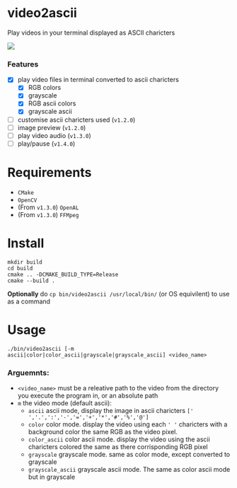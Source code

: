 # video2ascii

Play videos in your terminal displayed as ASCII charicters

![](https://github.com/EthanHofton/video2ascii/blob/main/res/preview.gif)

### Features

- [x] play video files in terminal converted to ascii charicters
  - [x] RGB colors
  - [x] grayscale
  - [x] RGB ascii colors
  - [x] grayscale ascii
- [ ] customise ascii charicters used (`v1.2.0`)
- [ ] image preview (`v1.2.0`)
- [ ] play video audio (`v1.3.0`)
- [ ] play/pause (`v1.4.0`)

# Requirements

- `CMake`
- `OpenCV`
- (From `v1.3.0`) `OpenAL`
- (From `v1.3.0`) `FFMpeg`

# Install

```
mkdir build
cd build
cmake .. -DCMAKE_BUILD_TYPE=Release
cmake --build .
```

**Optionally** do `cp bin/video2ascii /usr/local/bin/` (or OS equivilent) to use as a command

# Usage

```
./bin/video2ascii [-m ascii|color|color_ascii|grayscale|grayscale_ascii] <video_name>
```

### Arguemnts:

- `<video_name>` must be a releative path to the video from the directory you execute the program in, or an absolute path
- `m` the video mode (default ascii):
  - `ascii` ascii mode, display the image in ascii charicters `[' ','.',':','-','=','+','*','#','%','@']`
  - `color` color mode. display the video using each `' '` charicters with a background color the same RGB as the video pixel.
  - `color_ascii` color ascii mode. display the video using the ascii charicters colored the same as there corrisponding RGB pixel
  - `grayscale` grayscale mode. same as color mode, except converted to grayscale
  - `grayscale_ascii` grayscale ascii mode. The same as color ascii mode but in grayscale
